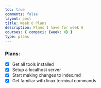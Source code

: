 ```yaml
---
toc: true
comments: false
layout: post
title: Week 0 Plans
description: Plans I have for week 0
courses: { compsci: {week: 0} }
type: plans
---
```


### Plans:
<!-- - Get all tools installed
- Setup a localhost server
- Start making changes to index.md
- Get familiar with linux terminal commands -->
- [x] Get all tools installed
- [x] Setup a localhost server
- [x] Start making changes to index.md
- [x] Get familiar with linux terminal commands